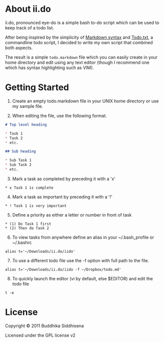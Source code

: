 # About ii.do

ii.do, pronounced eye-do is a simple bash to-do script which can be used to keep track of a todo list.

After being inspired by the simplicity of [Markdown syntax](http://daringfireball.net/projects/markdown/syntax) and [Todo.txt](http://todotxt.com/), a commandline todo script, I decided to write my own script that combined both aspects.

The result is a simple `todo.markdown` file which you can easily create in your home directory and edit using any text editor (though I recommend one which has syntax highlighting such as VIM).

# Getting Started

1) Create an empty todo.markdown file in your UNIX home directory or use my sample file.

2) When editing the file, use the following format.

```markdown
# Top level heading

* Task 1
* Task 2
* etc.

## Sub heading

* Sub Task 1
* Sub Task 2
* etc.

```

3) Mark a task as completed by preceding it with a 'x'

```
* x Task 1 is complete
```

4) Mark a task as important by preceding it with a '!'

```
* ! Task 1 is very important
```

5) Define a priority as either a letter or number in front of task

```
* (1) Do Task 1 first
* (2) Then do Task 2
```

6) To view tasks from anywhere define an alias in your ~/.bash_profile or ~/.bashrc

```
alias t='~/Downloads/ii.do/iido'
```

7) To use a different todo file use the -f option with full path to the file.

```
alias t='~/Downloads/ii.do/iido -f ~/Dropbox/todo.md'
```

8) To quickly launch the editor (vi by default, else $EDITOR) and edit the todo file

```
t -e
```

# License

Copyright &copy; 2011 Buddhika Siddhisena

Licensed under the GPL license v2

